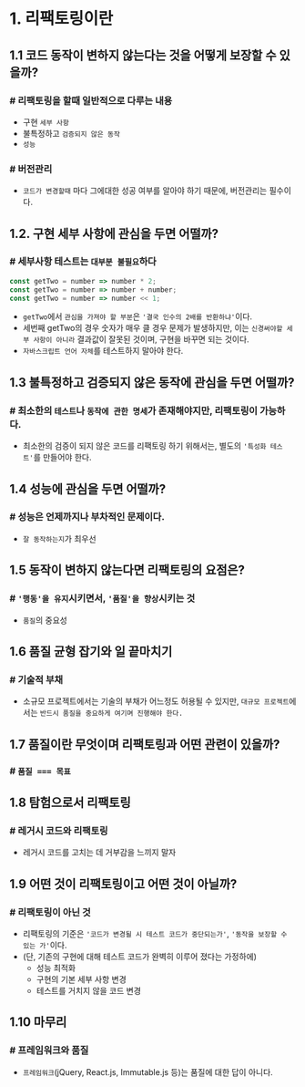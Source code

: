 # 1. 리팩토링이란

## 1.1 코드 동작이 변하지 않는다는 것을 어떻게 보장할 수 있을까?

### # 리팩토링을 할때 일반적으로 다루는 내용

* 구현 `세부 사항`
* 불특정하고 `검증되지 않은 동작`
* `성능`

### # 버전관리

* `코드가 변경할때` 마다 그에대한 성공 여부를 알아야 하기 때문에, 버전관리는 필수이다.

## 1.2. 구현 세부 사항에 관심을 두면 어떨까?

### # 세부사항 테스트는 `대부분 불필요`하다

```javascript
const getTwo = number => number * 2;
const getTwo = number => number + number;
const getTwo = number => number << 1;
```

* `getTwo`에서 `관심을 가져야 할 부분`은 `'결국 인수의 2배를 반환하냐'`이다.
* 세번째 getTwo의 경우 숫자가 매우 클 경우 문제가 발생하지만, 이는 `신경써야할 세부 사항이 아니라` 결과값이 잘못된 것이며, 구현을 바꾸면 되는 것이다.
* `자바스크립트 언어 자체`를 테스트하지 말아야 한다.

## 1.3 불특정하고 검증되지 않은 동작에 관심을 두면 어떨까?

### # 최소한의 `테스트`나 `동작에 관한 명세`가 존재해야지만, 리팩토링이 가능하다.

* 최소한의 검증이 되지 않은 코드를 리팩토링 하기 위해서는, 별도의 `'특성화 테스트'`를 만들어야 한다.

## 1.4 성능에 관심을 두면 어떨까?

### # 성능은 언제까지나 부차적인 문제이다.

* `잘 동작하는지`가 최우선

## 1.5 동작이 변하지 않는다면 리팩토링의 요점은?

### # `'행동'을 유지`시키면서, `'품질'을 향상`시키는 것

* `품질`의 중요성

## 1.6 품질 균형 잡기와 일 끝마치기

### # 기술적 부채

* 소규모 프로젝트에서는 기술의 부채가 어느정도 허용될 수 있지만, `대규모 프로젝트`에서는 `반드시 품질을 중요하게 여기며 진행해야 한다.`

## 1.7 품질이란 무엇이며 리팩토링과 어떤 관련이 있을까?

### # `품질 === 목표`

## 1.8 탐험으로서 리팩토링

### # 레거시 코드와 리팩토링

* 레거시 코드를 고치는 데 거부감을 느끼지 말자

## 1.9 어떤 것이 리팩토링이고 어떤 것이 아닐까?

### # 리팩토링이 아닌 것

* 리팩토링의 기준은 `'코드가 변경될 시 테스트 코드가 중단되는가'`, `'동작을 보장할 수 있는 가'`이다.
* (단, 기존의 구현에 대해 테스트 코드가 완벽히 이루어 졌다는 가정하에)
  * 성능 최적화
  * 구현의 기본 세부 사항 변경
  * 테스트를 거치지 않을 코드 변경

## 1.10 마무리

### # 프레임워크와 품질

* `프레임워크`(jQuery, React.js, Immutable.js 등)는 품질에 대한 답이 아니다.